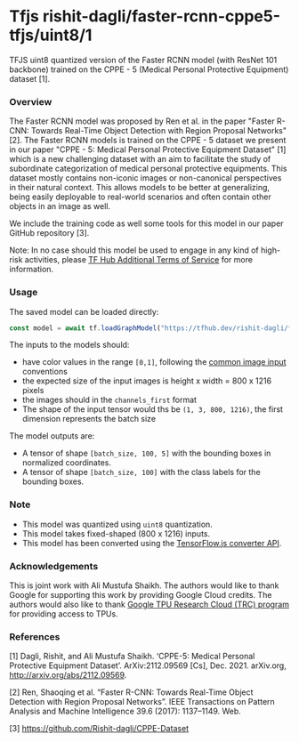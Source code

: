# Tfjs rishit-dagli/faster-rcnn-cppe5-tfjs/uint8/1
TFJS uint8 quantized version of the Faster RCNN model (with ResNet 101 backbone) trained on the CPPE - 5 (Medical Personal Protective Equipment) dataset [1].

<!-- parent-model: rishit-dagli/faster-rcnn-cppe5-tfjs/1 -->
<!-- asset-path: https://storage.googleapis.com/cppe-5/trained_models/faster_rcnn/tfjs/faster_rcnn_uint8.tar.gz -->

### Overview
The Faster RCNN model was proposed by Ren et al. in the paper "Faster R-CNN: Towards Real-Time Object Detection with Region Proposal Networks" [2]. The Faster RCNN models is trained on the CPPE - 5 dataset we present in our paper "CPPE - 5: Medical Personal Protective Equipment Dataset" [1] which is a new challenging dataset with an aim to facilitate the study of subordinate categorization of medical personal protective equipments. This dataset mostly contains non-iconic images or non-canonical perspectives in their natural context. This allows models to be better at generalizing, being easily deployable to real-world scenarios and often contain other objects in an image as well.

We include the training code as well some tools for this model in our paper GitHub repository [3].

Note: In no case should this model be used to engage in any kind of high-risk activities, please [TF Hub Additional Terms of Service](https://tfhub.dev/terms#hra) for more information.

### Usage
The saved model can be loaded directly:

```js
const model = await tf.loadGraphModel("https://tfhub.dev/rishit-dagli/faster-rcnn-cppe5-tfjs/uint8/tfjs/1")
```

The inputs to the models should:

- have color values in the range `[0,1]`, following the [common image input](https://www.tensorflow.org/hub/common_signatures/images#input) conventions
- the expected size of the input images is height x width = 800 x 1216 pixels
- the images should in the `channels_first` format
- The shape of the input tensor would ths be `(1, 3, 800, 1216)`, the first dimension represents the batch size

The model outputs are:

- A tensor of shape `[batch_size, 100, 5]` with the bounding boxes in normalized coordinates.
- A tensor of shape `[batch_size, 100]` with the class labels for the bounding boxes.

### Note

- This model was quantized using `uint8` quantization.
- This model takes fixed-shaped (800 x 1216) inputs.
- This model has been converted using the [TensorFlow.js converter API](https://www.tensorflow.org/js/guide/conversion).

### Acknowledgements

This is joint work with Ali Mustufa Shaikh. The authors would like to thank Google for supporting this work by providing Google Cloud credits. The authors would also like to thank [Google TPU Research Cloud (TRC) program](https://sites.research.google/trc) for providing access to TPUs.

### References

[1] Dagli, Rishit, and Ali Mustufa Shaikh. ‘CPPE-5: Medical Personal Protective Equipment Dataset’. ArXiv:2112.09569 [Cs], Dec. 2021. arXiv.org, http://arxiv.org/abs/2112.09569.

[2] Ren, Shaoqing et al. “Faster R-CNN: Towards Real-Time Object Detection with Region Proposal Networks”. IEEE Transactions on Pattern Analysis and Machine Intelligence 39.6 (2017): 1137–1149. Web.

[3] https://github.com/Rishit-dagli/CPPE-Dataset